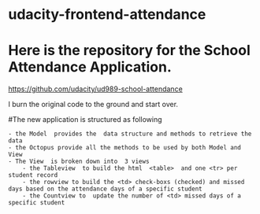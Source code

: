 udacity-frontend-attendance
===========================

# Here is the repository for the School Attendance Application.
https://github.com/udacity/ud989-school-attendance

I burn the original code to the ground and start over.

#The new application is structured as following 

    - the Model  provides the  data structure and methods to retrieve the data 
    - the Octopus provide all the methods to be used by both Model and View   
    - The View  is broken down into  3 views   
    	- the Tableview  to build the html  <table>  and one <tr> per student record
    	- the rowview to build the <td> check-boxs (checked) and missed days based on the attendance days of a specific student  
    	- the Countview to  update the number of <td> missed days of a specific student  


